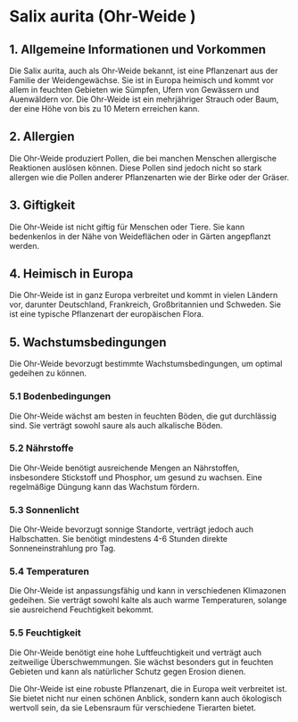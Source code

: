 # Salix aurita (Ohr-Weide )

## 1. Allgemeine Informationen und Vorkommen
Die Salix aurita, auch als Ohr-Weide  bekannt, ist eine Pflanzenart aus der Familie der Weidengewächse. Sie ist in Europa heimisch und kommt vor allem in feuchten Gebieten wie Sümpfen, Ufern von Gewässern und Auenwäldern vor. Die Ohr-Weide  ist ein mehrjähriger Strauch oder Baum, der eine Höhe von bis zu 10 Metern erreichen kann.

## 2. Allergien
Die Ohr-Weide  produziert Pollen, die bei manchen Menschen allergische Reaktionen auslösen können. Diese Pollen sind jedoch nicht so stark allergen wie die Pollen anderer Pflanzenarten wie der Birke oder der Gräser.

## 3. Giftigkeit
Die Ohr-Weide  ist nicht giftig für Menschen oder Tiere. Sie kann bedenkenlos in der Nähe von Weideflächen oder in Gärten angepflanzt werden.

## 4. Heimisch in Europa
Die Ohr-Weide  ist in ganz Europa verbreitet und kommt in vielen Ländern vor, darunter Deutschland, Frankreich, Großbritannien und Schweden. Sie ist eine typische Pflanzenart der europäischen Flora.

## 5. Wachstumsbedingungen
Die Ohr-Weide  bevorzugt bestimmte Wachstumsbedingungen, um optimal gedeihen zu können.

### 5.1 Bodenbedingungen
Die Ohr-Weide  wächst am besten in feuchten Böden, die gut durchlässig sind. Sie verträgt sowohl saure als auch alkalische Böden.

### 5.2 Nährstoffe
Die Ohr-Weide  benötigt ausreichende Mengen an Nährstoffen, insbesondere Stickstoff und Phosphor, um gesund zu wachsen. Eine regelmäßige Düngung kann das Wachstum fördern.

### 5.3 Sonnenlicht
Die Ohr-Weide  bevorzugt sonnige Standorte, verträgt jedoch auch Halbschatten. Sie benötigt mindestens 4-6 Stunden direkte Sonneneinstrahlung pro Tag.

### 5.4 Temperaturen
Die Ohr-Weide  ist anpassungsfähig und kann in verschiedenen Klimazonen gedeihen. Sie verträgt sowohl kalte als auch warme Temperaturen, solange sie ausreichend Feuchtigkeit bekommt.

### 5.5 Feuchtigkeit
Die Ohr-Weide  benötigt eine hohe Luftfeuchtigkeit und verträgt auch zeitweilige Überschwemmungen. Sie wächst besonders gut in feuchten Gebieten und kann als natürlicher Schutz gegen Erosion dienen.

Die Ohr-Weide  ist eine robuste Pflanzenart, die in Europa weit verbreitet ist. Sie bietet nicht nur einen schönen Anblick, sondern kann auch ökologisch wertvoll sein, da sie Lebensraum für verschiedene Tierarten bietet.
